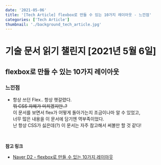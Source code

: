 ```yaml
---
date: '2021-05-06'
title: '[Tech Article] flexbox로 만들 수 있는 10가지 레이아웃 - 느낀점'
categories: ['Tech Article']
thumbnail: './background_tech_article.jpg'
---
```


# 기술 문서 읽기 챌린지 [2021년 5월 6일]

## **flexbox로 만들 수 있는 10가지 레이아웃**

### 느낀점

-   항상 쓰던 Flex.. 항상 햇갈렸다.  
    ~~뭐 CSS 자체가 미치겠지만..?~~  
    이 문서를 보면서 flex가 어떻게 돌아가는지 조금이나마 알 수 있었고,  
    너무 많은 내용을 이 문서에 담기엔 역부족이었다.  
    난 항상 CSS가 싫은데(?) 이 문서는 자주 참고해서 써볼만 할 것 같다!

<br/>

**참고 링크**

-   [Naver D2 - flexbox로 만들 수 있는 10가지 레이아웃](https://d2.naver.com/helloworld/8540176)